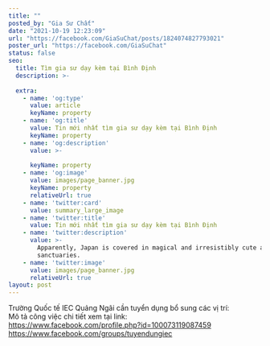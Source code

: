 ```yaml
---
title: ""
posted_by: "Gia Sư Chất"
date: "2021-10-19 12:23:09"
url: "https://facebook.com/GiaSuChat/posts/1824074827793021"
poster_url: "https://facebook.com/GiaSuChat"
status: false
seo:
  title: Tìm gia sư dạy kèm tại Bình Định
  description: >-
    
  extra:
    - name: 'og:type'
      value: article
      keyName: property
    - name: 'og:title'
      value: Tin mới nhất tìm gia sư dạy kèm tại Bình Định
      keyName: property
    - name: 'og:description'
      value: >-
        
      keyName: property
    - name: 'og:image'
      value: images/page_banner.jpg
      keyName: property
      relativeUrl: true
    - name: 'twitter:card'
      value: summary_large_image
    - name: 'twitter:title'
      value: Tin mới nhất tìm gia sư dạy kèm tại Bình Định
    - name: 'twitter:description'
      value: >-
        Apparently, Japan is covered in magical and irresistibly cute animal
        sanctuaries.
    - name: 'twitter:image'
      value: images/page_banner.jpg
      relativeUrl: true
layout: post
---
```

Trường Quốc tế IEC Quảng Ngãi cần tuyển dụng bổ sung các vị trí:<br>Mô tả công việc chi tiết xem tại link:<br>https://www.facebook.com/profile.php?id=100073119087459<br>https://www.facebook.com/groups/tuyendungiec
